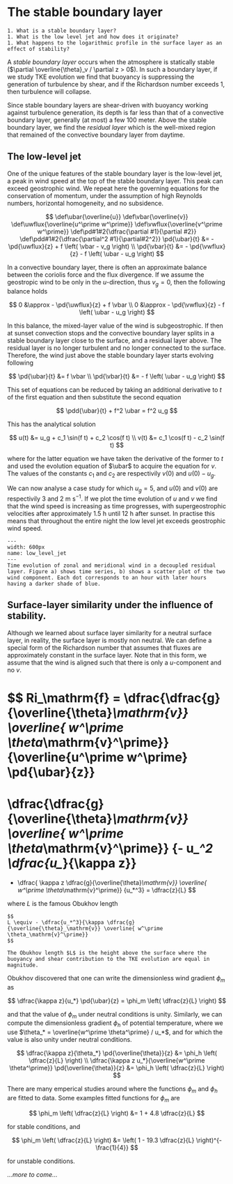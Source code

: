# The stable boundary layer

```{admonition} Questions to be answered in this chapter
1. What is a stable boundary layer?
1. What is the low level jet and how does it originate?
1. What happens to the logarithmic profile in the surface layer as an effect of stability?
```

A *stable boundary layer* occurs when the atmosphere is statically stable ($\partial \overline{\theta}_v / \partial z > 0$).
In such a boundary layer, if we study TKE evolution we find that buoyancy is suppressing the generation of turbulence by shear, and if the Richardson number exceeds 1, then turbulence will collapse.

Since stable boundary layers are shear-driven with buoyancy working against turbulence generation, its depth is far less than that of a convective boundary layer, generally (at most) a few 100 meter. Above the stable boundary layer, we find the *residual layer* which is the well-mixed region that remained of the convective boundary layer from daytime.

## The low-level jet
One of the unique features of the stable boundary layer is the low-level jet, a peak in wind speed at the top of the stable boundary layer. This peak can exceed geostrophic wind. We repeat here the governing equations for the conservation of momentum, under the assumption of high Reynolds numbers, horizontal homogeneity, and no subsidence.

$$
\def\ubar{\overline{u}}
\def\vbar{\overline{v}}
\def\uwflux{\overline{u^\prime w^\prime}}
\def\vwflux{\overline{v^\prime w^\prime}}
\def\pd#1#2{\dfrac{\partial #1}{\partial #2}}
\def\pdd#1#2{\dfrac{\partial^2 #1}{\partial#2^2}}
\pd{\ubar}{t} &= - \pd{\uwflux}{z} + f \left( \vbar - v_g \right) \\
\pd{\vbar}{t} &= - \pd{\vwflux}{z} - f \left( \ubar - u_g \right)
$$

In a convective boundary layer, there is often an approximate balance between the coriolis force and the flux divergence. If we assume the geostropic wind to be only in the $u$-direction, thus $v_g = 0$, then the following balance holds

$$
0 &\approx - \pd{\uwflux}{z} + f \vbar \\
0 &\approx - \pd{\vwflux}{z} - f \left( \ubar - u_g \right)
$$

In this balance, the mixed-layer value of the wind is subgeostrophic.
If then at sunset convection stops and the convective boundary layer splits in a stable boundary layer close to the surface, and a residual layer above.
The residual layer is no longer turbulent and no longer connected to the surface.
Therefore, the wind just above the stable boundary layer starts evolving following

$$
\pd{\ubar}{t} &=   f \vbar \\
\pd{\vbar}{t} &= - f \left( \ubar - u_g \right)
$$

This set of equations can be reduced by taking an additional derivative to $t$ of the first equation and then substitute the second equation

$$
\pdd{\ubar}{t} + f^2 \ubar = f^2 u_g
$$

This has the analytical solution

$$
u(t) &= u_g + c_1 \sin(f t) + c_2 \cos(f t) \\
v(t) &=       c_1 \cos(f t) - c_2 \sin(f t)
$$

where for the latter equation we have taken the derivative of the former to $t$ and used the evolution equation of $\ubar$ to acquire the equation for $v$.
The values of the constants $c_1$ and $c_2$ are respectivily $v(0)$ and $u(0) - u_g$.

We can now analyse a case study for which $u_g = 5$, and $u(0)$ and $v(0)$ are respectivily 3 and 2 m s$^{-1}$.
If we plot the time evolution of $u$ and $v$ we find that the wind speed is increasing as time progresses, with supergeostrophic velocities after approximately 1.5 h until 12 h after sunset. In practise this means that throughout the entire night the low level jet exceeds geostrophic wind speed.

```{figure} figs/llj.png
---
width: 600px
name: low_level_jet
---
Time evolution of zonal and meridional wind in a decoupled residual layer. Figure a) shows time series, b) shows a scatter plot of the two wind component. Each dot corresponds to an hour with later hours having a darker shade of blue.
```

## Surface-layer similarity under the influence of stability.
Although we learned about surface layer similarity for a neutral surface layer, in reality, the surface layer is mostly non neutral. We can define a special form of the Richardson number that assumes that fluxes are approximately constant in the surface layer. Note that in this form, we assume that the wind is aligned such that there is only a $u$-component and no $v$.

$$
Ri_\mathrm{f} =
\dfrac{\dfrac{g}{\overline{\theta}_\mathrm{v}} \overline{ w^\prime \theta_\mathrm{v}^\prime}}
{\overline{u^\prime w^\prime} \pd{\ubar}{z}}
=
\dfrac{\dfrac{g}{\overline{\theta}_\mathrm{v}} \overline{ w^\prime \theta_\mathrm{v}^\prime}}
{- u_*^2 \dfrac{u_*}{\kappa z}}
=
- \dfrac{ \kappa z \dfrac{g}{\overline{\theta}_\mathrm{v}} \overline{ w^\prime \theta_\mathrm{v}^\prime}}
{u_*^3}
= \dfrac{z}{L}
$$

where $L$ is the famous Obukhov length

```{admonition} Obukhov length
$$
L \equiv - \dfrac{u_*^3}{\kappa \dfrac{g}{\overline{\theta}_\mathrm{v}} \overline{ w^\prime \theta_\mathrm{v}^\prime}}
$$

The Obukhov length $L$ is the height above the surface where the buoyancy and shear contribution to the TKE evolution are equal in magnitude.
```

Obukhov discovered that one can write the dimensionless wind gradient $\phi_m$ as

$$
\dfrac{\kappa z}{u_*} \pd{\ubar}{z} = \phi_m \left( \dfrac{z}{L} \right)
$$

and that the value of $\phi_m$ under neutral conditions is unity. Similarly, we can compute the dimensionless gradient $\phi_h$ of potential temperature, where we use $\theta_* = \overline{w^\prime \theta^\prime} / u_*$, and for which the value is also unity under neutral conditions.

$$
\dfrac{\kappa z}{\theta_*} \pd{\overline{\theta}}{z} &= \phi_h \left( \dfrac{z}{L} \right) \\
\dfrac{\kappa z u_*}{\overline{w^\prime \theta^\prime}} \pd{\overline{\theta}}{z} &= \phi_h \left( \dfrac{z}{L} \right)
$$

There are many emperical studies around where the functions $\phi_m$ and $\phi_h$ are fitted to data.
Some examples fitted functions for $\phi_m$ are 

$$
\phi_m \left( \dfrac{z}{L} \right) &= 1 + 4.8 \dfrac{z}{L}
$$

for stable conditions, and

$$
\phi_m \left( \dfrac{z}{L} \right) &= \left( 1 - 19.3 \dfrac{z}{L} \right)^{-\frac{1}{4}}
$$

for unstable conditions.

*...more to come...*
